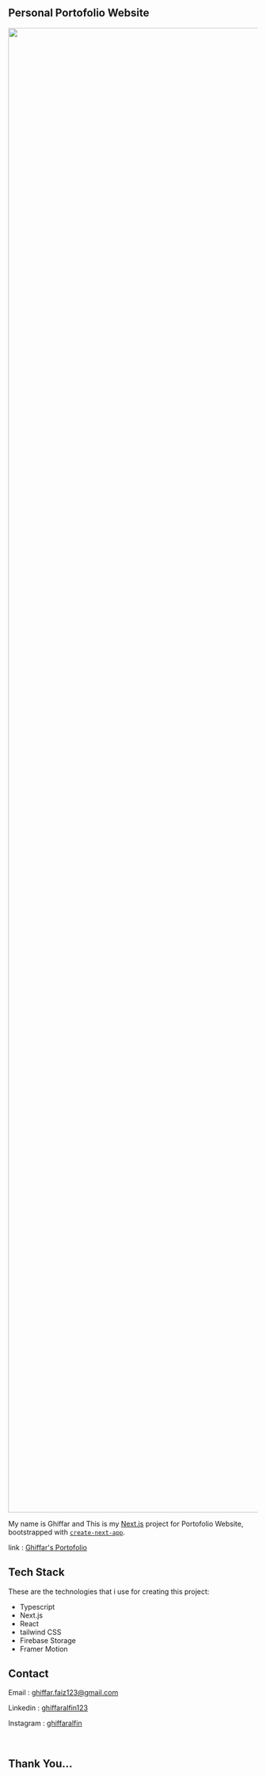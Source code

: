 ## Personal Portofolio Website

<p style="text-align:center">
    <img src="https://i.imgflip.com/1r3fn3.jpg" width="3000" alt="Hello There"  />
    </a>
</p>

My name is Ghiffar and This is my [Next.js](https://nextjs.org/) project for Portofolio Website, bootstrapped with [`create-next-app`](https://github.com/vercel/next.js/tree/canary/packages/create-next-app).


link : [Ghiffar's Portofolio](https://ghiffaralfin.vercel.app/)

## Tech Stack

These are the technologies that i use for creating this project:

- Typescript
- Next.js
- React
- tailwind CSS
- Firebase Storage
- Framer Motion

## Contact

Email : [ghiffar.faiz123@gmail.com](mailto:ghiffar.faiz123@gmail.com "My Email Address")

Linkedin : [ghiffaralfin123](https://www.linkedin.com/in/ghiffaralfin123/ "My Linkedin Profile")

Instagram : [ghiffaralfin](https://www.instagram.com/ghiffaralfin/ "My Instagram Account")

<br>

## Thank You...

